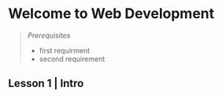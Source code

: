 # Welcome to Web Development

> *Prerequisites*
> - first requirment
> - second requirement

## Lesson 1 | Intro